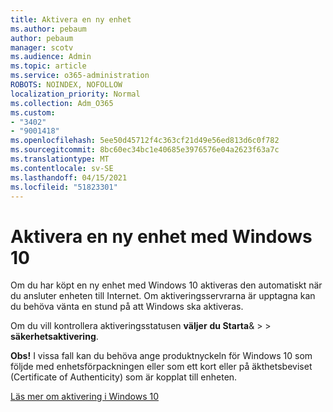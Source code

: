 ```yaml
---
title: Aktivera en ny enhet
ms.author: pebaum
author: pebaum
manager: scotv
ms.audience: Admin
ms.topic: article
ms.service: o365-administration
ROBOTS: NOINDEX, NOFOLLOW
localization_priority: Normal
ms.collection: Adm_O365
ms.custom:
- "3402"
- "9001418"
ms.openlocfilehash: 5ee50d45712f4c363cf21d49e56ed813d6c0f782
ms.sourcegitcommit: 8bc60ec34bc1e40685e3976576e04a2623f63a7c
ms.translationtype: MT
ms.contentlocale: sv-SE
ms.lasthandoff: 04/15/2021
ms.locfileid: "51823301"
---
```

# <a name="activating-a-new-device-running-windows-10"></a>Aktivera en ny enhet med Windows 10

Om du har köpt en ny enhet med Windows 10 aktiveras den automatiskt när du ansluter enheten till Internet. Om aktiveringsservrarna är upptagna kan du behöva vänta en stund på att Windows ska aktiveras.

Om du vill kontrollera aktiveringsstatusen **väljer** **du Starta**&  >    >  **säkerhetsaktivering**.

**Obs!** I vissa fall kan du behöva ange produktnyckeln för Windows 10 som följde med enhetsförpackningen eller som ett kort eller på äkthetsbeviset (Certificate of Authenticity) som är kopplat till enheten.

[Läs mer om aktivering i Windows 10](https://support.microsoft.com/help/12440)